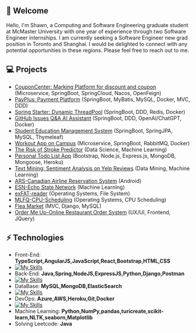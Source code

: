 <h2> 🤖 Welcome</h2>

Hello, I'm Shawn, a Computing and Software Engineering graduate student at McMaster University with one year of experience through two Software Engineer internships. I am currently seeking a Software Engineer new grad position in Toronto and Shanghai. I would be delighted to connect with any potential opportunities in these regions. Please feel free to reach out to me.

## 💻 Projects
* [CouponCenter: Marking Platform for discount and coupon](https://github.com/Makiato1999/CouponCenter) (Microservice, SpringBoot, SpringCloud, Nacos, OpenFeign)
* [PayPlus: Payment Platform](https://github.com/Makiato1999/PayPlus) (SpringBoot, MyBatis, MySQL, Docker, MVC, DDD)
* [Spring Starter: Dynamic ThreadPool](https://github.com/Makiato1999/Dynamic-ThreadPool) (SpringBoot, DDD, Redis, Docker)
* [GitHub Issues Q&A AI Assistant](https://github.com/Makiato1999/ChatBot-api) (SpringBoot, DDD, OpenAI/ChatGPT, Docker)
* [Student Education Management System](https://github.com/Makiato1999/EduManageSystem) (SpringBoot, SpringJPA, MySQL, Thymeleaf)
* [Workout App on Campus](https://github.com/Makiato1999/MacRun-MicroService) (Microservice, SpringBoot, RabbitMQ, Docker)
* [The Risk of Stroke Predictor](https://github.com/Makiato1999/StrokePredict-DataScience) (Data Science, Machine Learning)
* [Personal Todo List App](https://github.com/Makiato1999/Todo-List-Warehouse) (Bootstrap, Node.js, Express.js, MongoDB, Mongoose, Heroku) 
* [Text Mining: Sentiment Analysis on Yelp Reviews](https://github.com/Makiato1999/COMP4710_Yelp) (Data Mining, Machine Learning)
* [ARS-Canadian Airline Reservation System](https://github.com/Makiato1999/ARS) (Android)
* [ESN-Echo State Network](https://github.com/Makiato1999/ESN-echo-state-network) (Machine Learning)
* [exFAT-reader](https://github.com/Makiato1999/exFAT-reader) (Operating Systems, File System)
* [MLFQ-CPU-Scheduling](https://github.com/Makiato1999/MLFQ-CPU-Scheduling) (Operating Systems, CPU Scheduling)
* [Flea Market](https://github.com/Makiato1999/FleaMarket) (MVC, Django, MySQL)
* [Order Me Up-Online Restaurant Order System](https://github.com/Makiato1999/COMP3020-Group24) (UX/UI, Frontend, JQuery)

## ⚡ Technologies 
- Front-End: **TypeScript,AngularJS,JavaScript,React,Bootstrap,HTML,CSS**
- [![My Skills](https://skillicons.dev/icons?i=ts,angular,js,react,bootstrap,html,css)](https://skillicons.dev)
- Back-End: **Java,Spring,NodeJS,ExpressJS,Python,Django,Postman**
- [![My Skills](https://skillicons.dev/icons?i=java,spring,nodejs,express,py,django,postman)](https://skillicons.dev)
- DataBase: **MySQL,MongoDB,ElasticSearch**
- [![My Skills](https://skillicons.dev/icons?i=mysql,mongodb,elasticsearch)](https://skillicons.dev)
- DevOps: **Azure,AWS,Heroku,Git,Docker**
- [![My Skills](https://skillicons.dev/icons?i=azure,aws,heroku,git,docker)](https://skillicons.dev)
- Machine Learning: **Python,NumPy,pandas,turicreate,scikit-learn,NLTK,seaborn,Matplotlib**
- Solving Leetcode: **Java**
